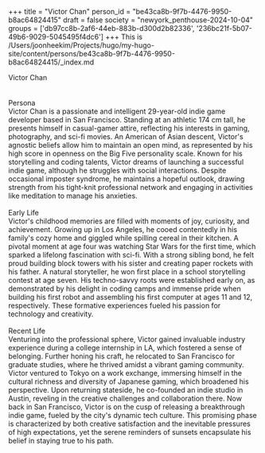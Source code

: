 +++
title = "Victor Chan"
person_id = "be43ca8b-9f7b-4476-9950-b8ac64824415"
draft = false
society = "newyork_penthouse-2024-10-04"
groups = ['db97cc8b-2af6-44eb-883b-d300d2b82336', '236bc21f-5b07-49b6-9029-5045495f4dc6']
+++
This is /Users/joonheekim/Projects/hugo/my-hugo-site/content/persons/be43ca8b-9f7b-4476-9950-b8ac64824415/_index.md

<div class="h1_right">Victor Chan</div><br>
<br>
<div class="h2">Persona</div><div class="plain">Victor Chan is a passionate and intelligent 29-year-old indie game developer based in San Francisco. Standing at an athletic 174 cm tall, he presents himself in casual-gamer attire, reflecting his interests in gaming, photography, and sci-fi movies. An American of Asian descent, Victor's agnostic beliefs allow him to maintain an open mind, as represented by his high score in openness on the Big Five personality scale. Known for his storytelling and coding talents, Victor dreams of launching a successful indie game, although he struggles with social interactions. Despite occasional imposter syndrome, he maintains a hopeful outlook, drawing strength from his tight-knit professional network and engaging in activities like meditation to manage his anxieties.</div><br>
<div class="h2">Early Life</div><div class="plain">Victor's childhood memories are filled with moments of joy, curiosity, and achievement. Growing up in Los Angeles, he cooed contentedly in his family's cozy home and giggled while spilling cereal in their kitchen. A pivotal moment at age four was watching Star Wars for the first time, which sparked a lifelong fascination with sci-fi. With a strong sibling bond, he felt proud building block towers with his sister and creating paper rockets with his father. A natural storyteller, he won first place in a school storytelling contest at age seven. His techno-savvy roots were established early on, as demonstrated by his delight in coding camps and immense pride when building his first robot and assembling his first computer at ages 11 and 12, respectively. These formative experiences fueled his passion for technology and creativity.</div><br>
<div class="h2">Recent Life</div><div class="plain">Venturing into the professional sphere, Victor gained invaluable industry experience during a college internship in LA, which fostered a sense of belonging. Further honing his craft, he relocated to San Francisco for graduate studies, where he thrived amidst a vibrant gaming community. Victor ventured to Tokyo on a work exchange, immersing himself in the cultural richness and diversity of Japanese gaming, which broadened his perspective. Upon returning stateside, he co-founded an indie studio in Austin, reveling in the creative challenges and collaboration there. Now back in San Francisco, Victor is on the cusp of releasing a breakthrough indie game, fueled by the city's dynamic tech culture. This promising phase is characterized by both creative satisfaction and the inevitable pressures of high expectations, yet the serene reminders of sunsets encapsulate his belief in staying true to his path. </div><br>
